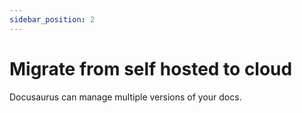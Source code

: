 ```yaml
---
sidebar_position: 2
---
```


# Migrate from self hosted to cloud

Docusaurus can manage multiple versions of your docs.